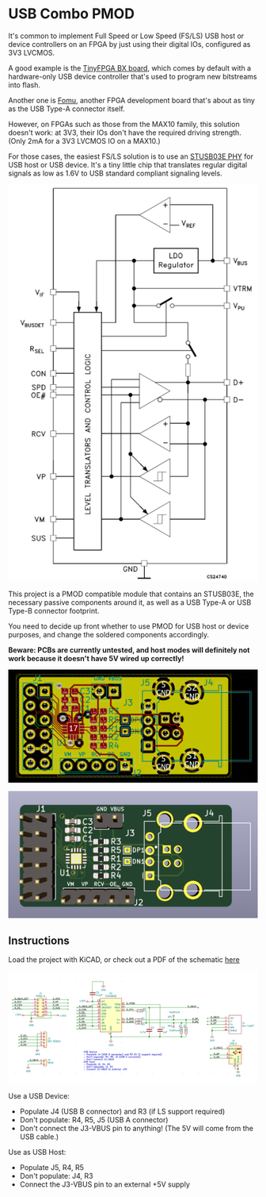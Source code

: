 
# USB Combo PMOD

It's common to implement Full Speed or Low Speed (FS/LS) USB host or device controllers
on an FPGA by just using their digital IOs, configured as 3V3 LVCMOS. 

A good example is the [TinyFPGA BX board](https://www.adafruit.com/product/4038), 
which comes by default with a hardware-only USB device controller that's used to program new bitstreams into flash. 

Another one is [Fomu](https://www.crowdsupply.com/sutajio-kosagi/fomu), another FPGA development
board that's about as tiny as the USB Type-A connector itself.

However, on FPGAs such as those from the MAX10 family, this solution doesn't work: at
3V3, their IOs don't have the required driving strength. (Only 2mA for a 3V3 LVCMOS IO
on a MAX10.)

For those cases, the easiest FS/LS solution is to use an 
[STUSB03E PHY](https://www.st.com/en/interfaces-and-transceivers/stusb03e.html) for USB host or USB device.
It's a tiny little chip that translates regular digital signals as low as 1.6V to 
USB standard compliant signaling levels.

![STUSB03E Block Diagram](./stusb03e_block_diagram.png)

This project is a PMOD compatible module that contains an STUSB03E, 
the necessary passive components around it, as well as a USB Type-A or
USB Type-B connector footprint.

You need to decide up front whether to use PMOD for USB host or device
purposes, and change the soldered components accordingly.

**Beware: PCBs are currently untested, and host modes will definitely
not work because it doesn't have 5V wired up correctly!**

![USB Combo PMOD Layout](./usb_combo_pmod_pcb.png)

![USB Combo PMOD 3D](./usb_combo_pmod_3d.png)

## Instructions

Load the project with KiCAD, or check out a PDF of the schematic [here](./usb_combo_pmod_schematic.pdf)

![USB Combo PMOD Schematic](./usb_combo_pmod_schematic.png)

Use a USB Device:

* Populate J4 (USB B connector) and R3 (if LS support required)
* Don't populate: R4, R5, J5 (USB A connector)
* Don't connect the J3-VBUS pin to anything! (The 5V will come from the USB cable.)


Use as USB Host:

* Populate J5, R4, R5
* Don't populate: J4, R3
* Connect the J3-VBUS pin to an external +5V supply




